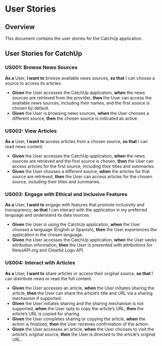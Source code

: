 # User Stories

## Overview
This document contains the user stories for the CatchUp application.

## User Stories for CatchUp

### US001: Browse News Sources
**As a** User, **I want to** browse available news sources, **so that** I can choose a source to access its articles.
- **Given** the User accesses the CatchUp application, **when** the news sources are retrieved from the provider, **then** the User can access the available news sources, including their names, and the first source is chosen by default.
- **Given** the User is browsing news sources, **when** the User chooses a different source, **then** the chosen source is indicated as active.

### US002: View Articles
**As a** User, **I want to** access articles from a chosen source, **so that** I can read news content.
- **Given** the User accesses the CatchUp application, **when** the news sources are retrieved and the first source is chosen, **then** the User can access articles for the first source, including their titles and summaries.
- **Given** the User chooses a different source, **when** the articles for that source are retrieved, **then** the User can access articles for the chosen source, including their titles and summaries.

### US003: Engage with Ethical and Inclusive Features
**As a** User, **I want to** engage with features that promote inclusivity and transparency, **so that** I can interact with the application in my preferred language and understand its data sources.
- **Given** the User is using the CatchUp application, **when** the User chooses a language (English or Spanish), **then** the User experiences the application in the chosen language.
- **Given** the User accesses the CatchUp application, **when** the User seeks attribution information, **then** the User is presented with attributions for NewsAPI.org and Clearbit Logo API.

### US004: Interact with Articles
**As a** User, **I want to** share articles or access their original source, **so that** I can distribute news or read the full content.
- **Given** the User accesses an article, **when** the User initiates sharing the article, **then** the User can share the article’s title and URL via a sharing mechanism if supported.
- **Given** the User initiates sharing and the sharing mechanism is not supported, **when** the User opts to copy the article’s URL, **then** the article’s URL is copied for sharing.
- **Given** the User completes sharing or copying the article, **when** the action is finalized, **then** the User receives confirmation of the action.
- **Given** the User accesses an article, **when** the User chooses to visit the article’s original source, **then** the User is directed to the article’s original URL.

